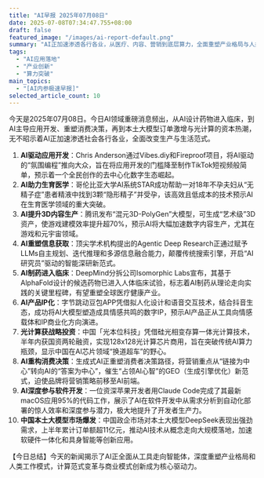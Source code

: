 ```yaml
---
title: "AI早报 2025年07月08日"
date: 2025-07-08T07:34:47.755+08:00
draft: false
featured_image: "/images/ai-report-default.png"
summary: "AI正加速渗透各行各业，从医疗、内容、营销到底层算力，全面重塑产业格局与人类工作生活。"
tags: 
  - "AI应用落地"
  - "产业创新"
  - "算力突破"
main_topics: 
  - "[AI内参极速早报]"
selected_article_count: 10
---
```


今天是2025年07月08日。今日AI领域重磅消息频出，从AI设计药物进入临床，到AI主导应用开发、重塑消费决策，再到本土大模型订单激增与光计算的资本热潮，无不昭示着AI正加速渗透社会各行各业，全面改变生产与生活范式。

1.  **AI驱动应用开发**：Chris Anderson通过Vibes.diy和Fireproof项目，将AI驱动的“氛围编程”推向大众，旨在将应用开发的门槛降至制作TikTok短视频般简单，预示着一个全民创作的去中心化数字生态崛起。
2.  **AI助力生育医学**：哥伦比亚大学AI系统STAR成功帮助一对18年不孕夫妇从“无精子症”患者精液中找到3颗“隐形精子”并受孕，该高效且低成本的技术预示AI在生育医学领域的重大突破。
3.  **AI提升3D内容生产**：腾讯发布“混元3D-PolyGen”大模型，可生成“艺术级”3D资产，使游戏建模效率提升超70%，预示AI将大幅加速数字内容生产，尤其在游戏和元宇宙领域。
4.  **AI重塑信息获取**：顶尖学术机构提出的Agentic Deep Research正通过赋予LLMs自主规划、迭代推理和多源信息融合能力，颠覆传统搜索引擎，开启“AI研究员”驱动的智能深研新范式。
5.  **AI制药进入临床**：DeepMind分拆公司Isomorphic Labs宣布，其基于AlphaFold设计的候选药物已进入人体临床试验，标志着AI制药从理论走向实践的关键里程碑，有望重塑全球医疗健康产业。
6.  **AI产品IP化**：字节跳动豆包APP凭借拟人化设计和语音交互技术，结合抖音生态，成功将AI大模型塑造成具情感共鸣的数字IP，预示AI产品正从工具向情感载体和IP商业化方向演进。
7.  **光计算获战略投资**：中国「光本位科技」凭借硅光相变存算一体光计算技术，半年内获国资两轮融资，实现128x128光计算芯片商用，旨在突破传统AI算力瓶颈，显示中国在AI芯片领域“换道超车”的野心。
8.  **AI重构消费决策**：生成式AI正重塑消费者决策路径，将营销重点从“链接为中心”转向AI的“答案为中心”，催生“占领AI心智”的GEO（生成引擎优化）新范式，迫使品牌将营销策略前移至AI前端。
9.  **AI深度参与软件开发**：一位资深苹果开发者用Claude Code完成了其最新macOS应用95%的代码工作，展示了AI在软件开发中从需求分析到自动化部署的惊人效率和深度参与潜力，极大地提升了开发者生产力。
10. **中国本土大模型市场爆发**：中国政企市场对本土大模型DeepSeek表现出强劲需求，上半年累计订单额超11亿元，推动AI技术从概念走向大规模落地，加速软硬件一体化和具身智能等创新应用。

【今日总结】今天的新闻揭示了AI正全面从工具走向智能体，深度重塑产业格局和人类工作模式，计算范式变革与商业模式创新成为核心驱动力。
